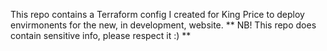 This repo contains a Terraform config I created for King Price to deploy envirmonents for the new, in development, website.
** NB! This repo does contain sensitive info, please respect it :) **

